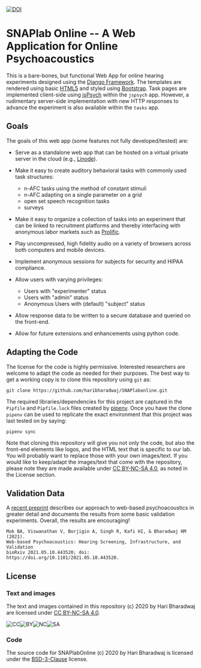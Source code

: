 [![DOI](https://zenodo.org/badge/267509217.svg)](https://zenodo.org/badge/latestdoi/267509217)

# SNAPlab Online -- A Web Application for Online Psychoacoustics


This is a bare-bones, but functional Web App for online
hearing experiments designed using the [Django Framework](https://www.djangoproject.com).
The templates are rendered using basic [HTML5](https://en.wikipedia.org/wiki/HTML5) and
styled using [Bootstrap](https://getbootstrap.com/).
Task pages are implemented client-side using [jsPsych](https://www.jspsych.org)
within the ```jspsych``` app.
However, a rudimentary server-side implementation 
with new HTTP responses to advance the experiment
is also available within the ```tasks``` app.


## Goals

The goals of this web app (some features not fully developed/tested) are:

-	Serve as a standalone web app that can be hosted
	on a virtual private server in the cloud (e.g., [Linode](https://www.linode.com)).

- 	Make it easy to create auditory behavioral tasks
	with commonly used task structures:

	* n-AFC tasks using the method of constant stimuli
	* n-AFC adapting on a single parameter on a grid
	* open set speech recognition tasks
	* surveys

-	Make it easy to organize a collection of tasks into an experiment
	that can be linked to recruitment platforms and thereby interfacing
	with anonymous labor markets such as [Prolific](https://www.prolific.co).

-	Play uncompressed, high fidelity audio on a variety of browsers
	across both computers and mobile devices.

-	Implement anonymous sessions for subjects for security
	and HIPAA compliance.

-	Allow users with varying privileges:

	- Users with "experimenter" status
	- Users with "admin" status
	- Anonymous Users with (default) "subject" status

-	Allow response data to be written to a secure database
	and queried on the front-end.

-	Allow for future extensions and enhancements using python code.


## Adapting the Code
The license for the code is highly permissive.
Interested researchers are welcome to adapt the code as needed for their purposes.
The best way to get a working copy is to clone this repository using ```git``` as:

```
git clone https://github.com/haribharadwaj/SNAPlabonline.git
```

The required libraries/dependencies for this project
are captured in the ```Pipfile``` and ```Pipfile.lock``` files
created by [pipenv](https://github.com/pypa/pipenv).
Once you have the clone ```pipenv``` can be used to
replicate the exact environment
that this project was last tested on by saying:

```
pipenv sync
``` 

Note that cloning this repository will give you not only the code,
but also the front-end elements like logos,
and the HTML text that is specific to our lab.
You will probably want to replace those with your own images/text.
If you would like to keep/adapt the images/text that come with the repository,
please note they are made available under [CC BY-NC-SA 4.0](https://creativecommons.org/licenses/by-nc-sa/4.0/),
as noted in the License section.


## Validation Data
A [recent preprint](https://www.biorxiv.org/content/10.1101/2021.05.10.443520v1) describes 
our approach to web-based psychoacoustics in greater detail
and documents the results from some basic validation experiments.
Overall, the results are encouraging!

```
Mok BA, Viswanathan V, Borjigin A, Singh R, Kafi HI, & Bharadwaj HM (2021).
Web-based Psychoacoustics: Hearing Screening, Infrastructure, and Validation
bioRxiv 2021.05.10.443520; doi: https://doi.org/10.1101/2021.05.10.443520.
```


## License
### Text and images
The text and images contained in this repository (c) 2020 by Hari Bharadwaj are licensed under [CC BY-NC-SA 4.0](https://creativecommons.org/licenses/by-nc-sa/4.0/).

![CC](https://mirrors.creativecommons.org/presskit/icons/cc.svg)![BY](https://mirrors.creativecommons.org/presskit/icons/by.svg)![NC](https://mirrors.creativecommons.org/presskit/icons/nc.svg)![SA](https://mirrors.creativecommons.org/presskit/icons/sa.svg)

### Code
The source code for SNAPlabOnline (c) 2020 by Hari Bharadwaj is licensed under the [BSD-3-Clause](https://opensource.org/licenses/BSD-3-Clause) license.

